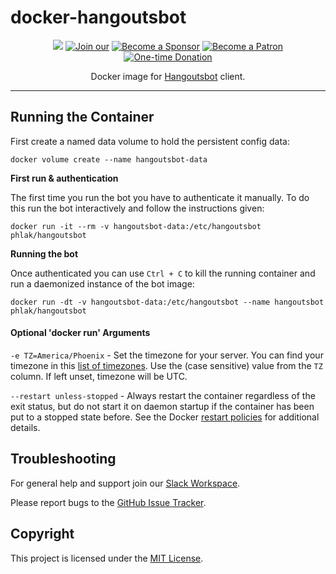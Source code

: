 docker-hangoutsbot
==================

<p align="center">
    <a href="https://microbadger.com/images/phlak/hangoutsbot" alt="Microbadger"><img src="https://images.microbadger.com/badges/image/phlak/hangoutsbot.svg"></a>
    <a href="https://ln.phlak.net/join-slack"><img src="https://img.shields.io/badge/Join_our-Slack-611f69.svg" alt="Join our"></a>
    <a href="https://github.com/users/PHLAK/sponsorship"><img src="https://img.shields.io/badge/Become_a-Sponsor-cc4195.svg" alt="Become a Sponsor"></a>
    <a href="https://patreon.com/PHLAK"><img src="https://img.shields.io/badge/Become_a-Patron-e7513b.svg" alt="Become a Patron"></a>
    <a href="https://paypal.me/ChrisKankiewicz"><img src="https://img.shields.io/badge/Make_a-Donation-006bb6.svg" alt="One-time Donation"></a>
</p>

<p align="center">
    Docker image for <a href="https://github.com/hangoutsbot/hangoutsbot">Hangoutsbot</a> client.
</p>

---

Running the Container
---------------------

First create a named data volume to hold the persistent config data:

    docker volume create --name hangoutsbot-data

**First run & authentication**

The first time you run the bot you have to authenticate it manually.  To do
this run the bot interactively and follow the instructions given:

    docker run -it --rm -v hangoutsbot-data:/etc/hangoutsbot phlak/hangoutsbot

**Running the bot**

Once authenticated you can use `Ctrl + C` to kill the running container and run
a daemonized instance of the bot image:

    docker run -dt -v hangoutsbot-data:/etc/hangoutsbot --name hangoutsbot phlak/hangoutsbot

#### Optional 'docker run' Arguments

`-e TZ=America/Phoenix` - Set the timezone for your server. You can find your timezone in this
                          [list of timezones](https://goo.gl/uy1J6q). Use the (case sensitive)
                          value from the `TZ` column. If left unset, timezone will be UTC.

`--restart unless-stopped` - Always restart the container regardless of the exit status, but do not
                             start it on daemon startup if the container has been put to a stopped
                             state before. See the Docker [restart policies](https://goo.gl/Y0dlDH)
                             for additional details.

Troubleshooting
---------------

For general help and support join our [Slack Workspace](https://ln.phlak.net/join-slack).

Please report bugs to the [GitHub Issue Tracker](https://github.com/PHLAK/docker-hangoutsbot/issues).

Copyright
---------

This project is licensed under the [MIT License](https://github.com/PHLAK/docker-hangoutsbot/blob/master/LICENSE).
